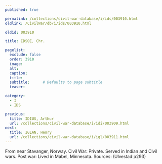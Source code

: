 ```yaml
---
published: true

permalink: /collections/civil-war-database/i/ids/003910.html
oldlink: /CivilWar/db/i/ids/003910.html

oldid: 003910

title: IDSOE, Chr.

pagelist:
  exclude: false
  order: 3910
  image: 
  alt:
  caption:
  title:
  subtitle:      # Defaults to page subtitle
  teaser:

category: 
  - I 
  - IDS

previous:
  title: IDIUS, Arthur
  url: /collections/civil-war-database/i/idi/003909.html  
next:
  title: IGLAN, Henry
  url: /collections/civil-war-database/i/igl/003911.html   
---
```

From near Stavanger, Norway. Civil War: Private. Served in Indian and Civil wars. Post war: Lived in Mabel, Minnesota. Sources: (Ulvestad p293)